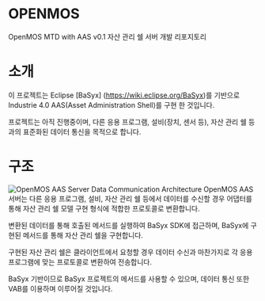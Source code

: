 # OPENMOS
OpenMOS MTD with AAS v0.1 자산 관리 쉘 서버 개발 리포지토리

# 소개
이 프로젝트는 Eclipse [BaSyx] (https://wiki.eclipse.org/BaSyx)를 기반으로 Industrie 4.0 AAS(Asset Administration Shell)를 구현 한 것입니다.

프로젝트는 아직 진행중이며, 다른 응용 프로그램, 설비(장치, 센서 등), 자산 관리 쉘 등 과의 표준화된 데이터 통신을 목적으로 합니다.

# 구조
![OpenMOS AAS Server Data Communication Architecture](https://user-images.githubusercontent.com/75360342/115129355-0fd5ce80-a020-11eb-864f-614c771c4c32.png)
OpenMOS AAS 서버는 다른 응용 프로그램, 설비, 자산 관리 쉘 등에서 데이터를 수신할 경우 어댑터를 통해 자산 관리 쉘 모델 구현 형식에 적합한 프로토콜로 변환합니다.

변환된 데이터를 통해 호출된 메서드를 실행하여 BaSyx SDK에 접근하며, BaSyx에 구현된 메서드를 통해 자산 관리 쉘을 구현합니다.

구현된 자산 관리 쉘은 클라이언트에서 요청할 경우 데이터 수신과 마찬가지로 각 응용 프로그램에 맞는 프로토콜로 변환하여 전송합니다.

BaSyx 기반이므로 BaSyx 프로젝트의 메서드를 사용할 수 있으며, 데이터 통신 또한 VAB를 이용하며 이루어질 것입니다.

